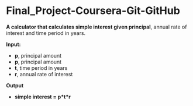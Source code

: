 # Final_Project-Coursera-Git-GitHub
<b>A calculator that calculates simple interest given principal</b>, annual rate of interest and time period in years.

<b>Input:</b><br>
<ul>
   <li><b>p</b>, principal amount<br></li>
   <li><b>p</b>, principal amount<br></li>
   <li><b>t</b>, time period in years<br></li>
   <li><b>r</b>, annual rate of interest<br></li>
</ul>
<b>Output<br>
<ul>
   <li>simple interest = p*t*r</li>
</ul>
